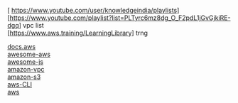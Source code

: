 [ https://www.youtube.com/user/knowledgeindia/playlists] <br>
 [https://www.youtube.com/playlist?list=PLTyrc6mz8dg_O_F2pdL1jGvGjkiRE-dgq] vpc list <br>
 [https://www.aws.training/LearningLibrary] trng
 

<a href="https://docs.aws.amazon.com/index.html#lang/en_us"> docs.aws </a><br>
<a href="https://github.com/donnemartin/awesome-aws">awesome-aws </a><br> 
<a href="https://github.com/sorrycc/awesome-javascript#bundlers">awesome-js</a><br>
<a href="https://stackoverflow.com/questions/tagged/amazon-vpc">amazon-vpc</a><br>
<a href="https://stackoverflow.com/questions/tagged/amazon-s3">amazon-s3 </a><br>
<a href="http://docs.aws.amazon.com/cli/latest/index.html">aws-CLI </a><br>
<a href="https://www.naukri.com/aws-jobs"> aws </a><br>


 
 
 
